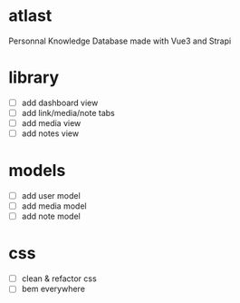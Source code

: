# atlast

Personnal Knowledge Database made with Vue3 and Strapi

# library
- [ ] add dashboard view
- [ ] add link/media/note tabs
- [ ] add media view
- [ ] add notes view

# models
- [ ] add user model
- [ ] add media model
- [ ] add note model

# css
- [ ] clean & refactor css
- [ ] bem everywhere
